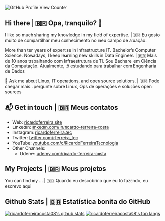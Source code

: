 
![GitHub Profile View Counter](https://komarev.com/ghpvc/?username=ricardoferreiracosta08&style=flat-square)

## Hi there | 🇧🇷 Opa, tranquilo? 👋

I like so much sharing my knowledge in my field of expertise. | 🇧🇷 Eu gosto muito de compartilhar meu conhecimento no meu campo de atuação.

More than ten years of expertise in Infrastructure IT. Bachelor's Computer Science. Nowadays, I keep learning new skills in Data Engineer. | 🇧🇷 Mais de 10 anos trabalhando com Infraestrutura de TI. Sou Bacharel em Ciência da Computação. Atualmente, tô estudando para trabalhar com Engenharia de Dados

💬 Ask me about Linux, IT operations, and open source solutions. | 🇧🇷 Pode chegar mais.. pergunte sobre Linux, Ops de operações e soluções open sources

## 📬 Get in touch | 🇧🇷 Meus contatos 

- Web: [ricardoferreira.site](https://ricardoferreira.site)
- LinkedIn: [linkedin.com/in/ricardo-ferreira-costa](https://linkedin.com/in/ricardo-ferreira-costa/)
- Instagram: [ricardoferreira.tec](https://www.instagram.com/ricardoferreira.tec/)
- Twitter: [twitter.com/rferreira_tec](https://twitter.com/rferreira_tec)
- YouTube: [youtube.com/c/RicardoFerreiraTecnologia](https://youtube.com/c/RicardoFerreiraTecnologia)
- Other Channels:
  - Udemy: [udemy.com/ricardo-ferreira-costa](https://www.udemy.com/user/ricardo-ferreira-costa-2)

## My Projects | 🇧🇷 Meus projetos

You can find my ... | 🇧🇷 Quando eu descobrir o que eu tô fazendo, eu escrevo aqui

## Github Stats | 🇧🇷 Estatística bonita do GitHub

[![ricardoferreiracosta08's github stats](https://github-readme-stats.vercel.app/api?username=ricardoferreiracosta08&include_all_commits=true&count_private=true&show_icons=true&theme=algolia)](https://github.com/anuraghazra/github-readme-stats)
[![ricardoferreiracosta08's top langs](https://github-readme-stats-eight-theta.vercel.app/api/top-langs/?username=ricardoferreiracosta08&layout=compact&langs_count=8&theme=algolia)](https://github.com/anuraghazra/github-readme-stats)


<!--
**ricardoferreiracosta08/ricardoferreiracosta08** is a ✨ _special_ ✨ repository because its `README.md` (this file) appears on your GitHub profile.

Here are some ideas to get you started:

- 🔭 I’m currently working on ...
- 🌱 I’m currently learning ...
- 👯 I’m looking to collaborate on ...
- 🤔 I’m looking for help with ...
- 💬 Ask me about ...
- 📫 How to reach me: ...
- 😄 Pronouns: ...
- ⚡ Fun fact: ...
-->
